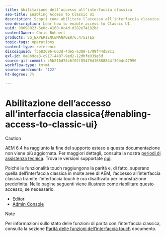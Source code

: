 ```yaml
---
title: Abilitazione dell’accesso all’interfaccia classica
seo-title: Enabling Access to Classic UI
description: Scopri come abilitare l’accesso all’interfaccia classica.
seo-description: Lear how to enable access to Classic UI.
uuid: 08698023-6e0d-4160-8c4d-d282e74182bc
contentOwner: Chris Bohnert
products: SG_EXPERIENCEMANAGER/6.4/SITES
topic-tags: operations
content-type: reference
discoiquuid: f3683696-663d-4de5-a388-1709f44d58c1
exl-id: 8a8b9ca3-c917-4407-9ed2-12dbfe039e5d
source-git-commit: c5b816d74c6f02f85476d16868844f39b4c47996
workflow-type: tm+mt
source-wordcount: '122'
ht-degree: 7%

---
```


# Abilitazione dell’accesso all’interfaccia classica{#enabling-access-to-classic-ui}

>[!CAUTION]
>
>AEM 6.4 ha raggiunto la fine del supporto esteso e questa documentazione non viene più aggiornata. Per maggiori dettagli, consulta la nostra [periodi di assistenza tecnica](https://helpx.adobe.com/it/support/programs/eol-matrix.html). Trova le versioni supportate [qui](https://experienceleague.adobe.com/docs/).

Poiché le funzionalità touch raggiungono la parità e, di fatto, superano quella dell’interfaccia classica in molte aree di AEM, l’accesso all’interfaccia classica tramite l’interfaccia touch è ora disattivato per impostazione predefinita. Nelle pagine seguenti viene illustrato come riabilitare questo accesso, se necessario.

* [Editor](/help/sites-administering/enable-classic-ui-editor.md)
* [Admin Console](/help/sites-administering/enable-classic-ui-admin.md)

>[!NOTE]
>
>Per informazioni sullo stato delle funzioni di parità con l’interfaccia classica, consulta la sezione [Parità delle funzioni dell’interfaccia touch](/help/release-notes/touch-ui-features-status.md) documento.
